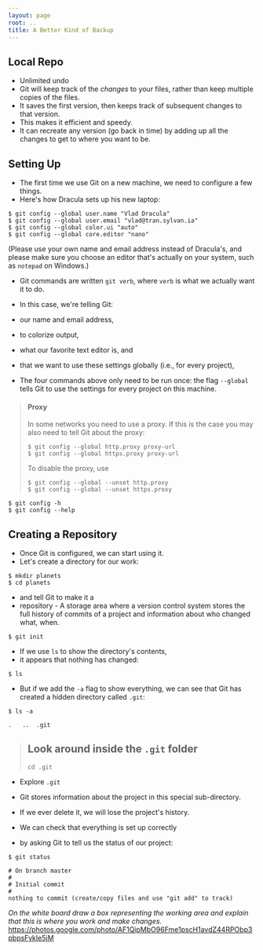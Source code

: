 ```yaml
---
layout: page
root: ..
title: A Better Kind of Backup
---
```


## Local Repo

* Unlimited undo
* Git will keep track of the _changes_ to your files, rather than keep multiple copies of the files.
* It saves the first version, then keeps track of subsequent changes to that version.
* This makes it efficient and speedy.
* It can recreate any version (go back in time) by adding up all the changes
to get to where you want to be.

## Setting Up

* The first time we use Git on a new machine,
we need to configure a few things.
* Here's how Dracula sets up his new laptop:

~~~ {.bash}
$ git config --global user.name "Vlad Dracula"
$ git config --global user.email "vlad@tran.sylvan.ia"
$ git config --global color.ui "auto"
$ git config --global core.editor "nano"
~~~

(Please use your own name and email address instead of Dracula's,
and please make sure you choose an editor that's actually on your system,
such as `notepad` on Windows.)

* Git commands are written `git verb`,
where `verb` is what we actually want it to do.
* In this case,
we're telling Git:

*   our name and email address,
*   to colorize output,
*   what our favorite text editor is, and
*   that we want to use these settings globally (i.e., for every project),

* The four commands above only need to be run once:
the flag `--global` tells Git to use the settings for every project on this machine.

> #### Proxy
>
> In some networks you need to use a proxy. If this is the case you may also
> need to tell Git about the proxy:
>
> ~~~ {.bash}
> $ git config --global http.proxy proxy-url
> $ git config --global https.proxy proxy-url
> ~~~
>
> To disable the proxy, use
>
> ~~~ {.bash}
> $ git config --global --unset http.proxy
> $ git config --global --unset https.proxy
> ~~~

~~~
$ git config -h
$ git config --help
~~~

## Creating a Repository

* Once Git is configured,
we can start using it.
* Let's create a directory for our work:

~~~ {.bash}
$ mkdir planets
$ cd planets
~~~

* and tell Git to make it a
* repository - A storage area where a version control system stores the full history of commits of a project and information about who changed what, when.

~~~ {.bash}
$ git init
~~~

* If we use `ls` to show the directory's contents,
* it appears that nothing has changed:

~~~ {.bash}
$ ls
~~~

* But if we add the `-a` flag to show everything,
we can see that Git has created a hidden directory called `.git`:

~~~ {.bash}
$ ls -a
~~~

~~~ {.output}
.	..	.git
~~~

> ## Look around inside the `.git` folder
>~~~
> cd .git
>~~~

* Explore `.git`

* Git stores information about the project in this special sub-directory.
* If we ever delete it, we will lose the project's history.

* We can check that everything is set up correctly
* by asking Git to tell us the status of our project:

~~~ {.bash}
$ git status
~~~

~~~ {.output}
# On branch master
#
# Initial commit
#
nothing to commit (create/copy files and use "git add" to track)
~~~

_On the white board draw a box representing the working area and
 explain that this is where you work and make changes._
 <https://photos.google.com/photo/AF1QipMbO96Fme1pscH1avdZ44RPObp3pbpsFykIe5jM>
